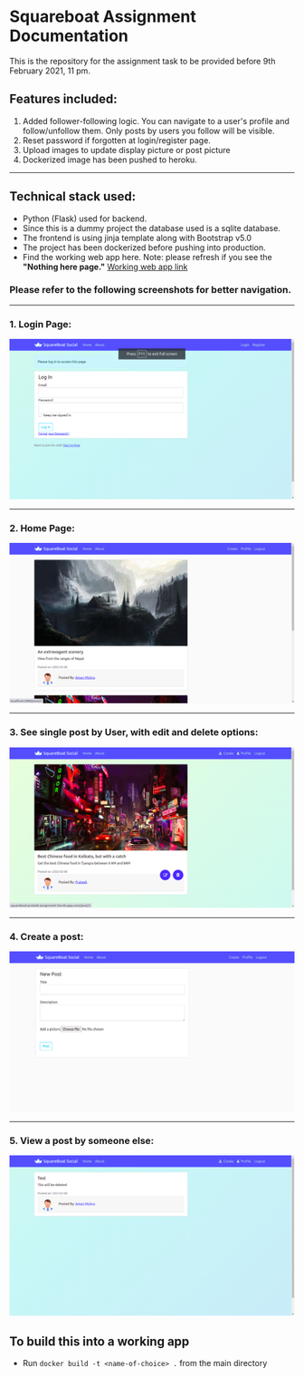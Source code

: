 # Squareboat Assignment Documentation
This is the repository for the assignment task to be provided before 9th February 2021, 11 pm.

## Features included:
1. Added follower-following logic. You can navigate to a user's profile and follow/unfollow them. Only posts by users you follow will be visible.
2. Reset password if forgotten at login/register page.
3. Upload images to update display picture or post picture
4. Dockerized image has been pushed to heroku.
---

## Technical stack used:
* Python (Flask) used for backend.
* Since this is a dummy project the database used is a sqlite database.
* The frontend is using jinja template along with Bootstrap v5.0
* The project has been dockerized before pushing into production.
* Find the working web app here. Note: please refresh if you see the **"Nothing here page."** [Working web app link](https://squareboat-prateek-assignment.herokuapp.com)

### Please refer to the following screenshots for better navigation. 

---

### 1. Login Page: 
![image info](./images/login.png)

---

### 2. Home Page: 
![image info](./images/home.png)

---

### 3. See single post by User, with edit and delete options: 
![image info](./images/user_post.png)

---

### 4. Create a post: 
![image info](./images/new_post.png)

---

### 5. View a post by someone else: 
![image info](./images/person_post.png)



## To build this into a working app
* Run `docker build -t <name-of-choice> .` from the main directory